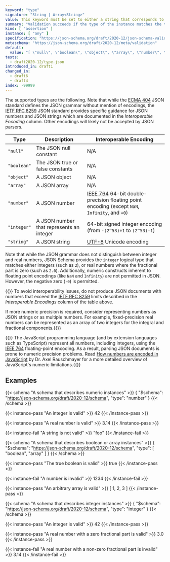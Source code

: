 ```yaml
---
keyword: "type"
signature: "String | Array<String>"
value: This keyword must be set to either a string that corresponds to one of the supported types, or a *non-empty* array of unique strings that correspond to one of the supported types
summary: "Validation succeeds if the type of the instance matches the type represented by the given type, or matches at least one of the given types."
kind: [ "assertion" ]
instance: [ "any" ]
specification: "https://json-schema.org/draft/2020-12/json-schema-validation.html#section-6.1.1"
metaschema: "https://json-schema.org/draft/2020-12/meta/validation"
default:
  value: "[ \"null\", \"boolean\", \"object\", \"array\", \"number\", \"string\" ]"
tests:
  - draft2020-12/type.json
introduced_in: draft1
changed_in:
  - draft6
  - draft4
index: -99999
---
```


The supported types are the following. Note that while the [ECMA
404](https://ecma-international.org/publications-and-standards/standards/ecma-404/)
JSON standard defines the JSON grammar without mention of encodings, the [IETF
RFC 8259](https://www.rfc-editor.org/rfc/rfc8259) JSON standard provides
specific guidance for JSON numbers and JSON strings which are documented in the
*Interoperable Encoding* column. Other encodings will likely not be accepted by
JSON parsers.

| Type        | Description                              | Interoperable Encoding                                                                                   |
|-------------|------------------------------------------|----------------------------------------------------------------------------------------------------------|
| `"null"`    | The JSON null constant                   | N/A                                                                                                      |
| `"boolean"` | The JSON true or false constants         | N/A                                                                                                      |
| `"object"`  | A JSON object                            | N/A                                                                                                      |
| `"array"`   | A JSON array                             | N/A                                                                                                      |
| `"number"`  | A JSON number                            | [IEEE 764](https://ieeexplore.ieee.org/document/8766229) 64-bit double-precision floating point encoding (except `NaN`, `Infinity`, and `+0`) |
| `"integer"` | A JSON number that represents an integer | 64-bit signed integer encoding (from `-(2^53)+1` to `(2^53)-1`)                                          |
| `"string"`  | A JSON string                            | [UTF-8](https://en.wikipedia.org/wiki/UTF-8) Unicode encoding                                            |

Note that while the JSON grammar does not distinguish between integer and real
numbers, JSON Schema provides the `integer` logical type that matches either
integers (such as `2`), or real numbers where the fractional part is zero (such
as `2.0`). Additionally, numeric constructs inherent to floating point
encodings (like `NaN` and `Infinity`) are not permitted in JSON. However, the
negative zero (`-0`) is permitted.

{{<best-practice>}} To avoid interoperability issues, do not produce JSON
documents with numbers that exceed the [IETF RFC
8259](https://www.rfc-editor.org/rfc/rfc8259) limits described in the
*Interoperable Encodings* column of the table above.

If more numeric precision is required, consider representing numbers as JSON
strings or as multiple numbers. For example, fixed-precision real numbers can
be represented as an array of two integers for the integral and fractional
components.{{</best-practice>}}

{{<common-pitfall>}} The JavaScript programming language (and by extension
languages such as TypeScript) represent all numbers, including integers, using
the [IEEE 764](https://ieeexplore.ieee.org/document/8766229) floating-point
encoding. As a result, parsing JSON documents is prone to numeric precision
problems. Read [How numbers are encoded in
JavaScript](https://2ality.com/2012/04/number-encoding.html) by Dr. Axel
Rauschmayer for a more detailed overview of JavaScript's numeric
limitations.{{</common-pitfall>}}

## Examples

{{< schema "A schema that describes numeric instances" >}}
{
  "$schema": "https://json-schema.org/draft/2020-12/schema",
  "type": "number"
}
{{< /schema >}}

{{< instance-pass "An integer is valid" >}}
42
{{< /instance-pass >}}

{{< instance-pass "A real number is valid" >}}
3.14
{{< /instance-pass >}}

{{< instance-fail "A string is not valid" >}}
"foo"
{{< /instance-fail >}}

{{< schema "A schema that describes boolean or array instances" >}}
{
  "$schema": "https://json-schema.org/draft/2020-12/schema",
  "type": [ "boolean", "array" ]
}
{{< /schema >}}

{{< instance-pass "The true boolean is valid" >}}
true
{{< /instance-pass >}}

{{< instance-fail "A number is invalid" >}}
1234
{{< /instance-fail >}}

{{< instance-pass "An arbitrary array is valid" >}}
[ 1, 2, 3 ]
{{< /instance-pass >}}

{{< schema "A schema that describes integer instances" >}}
{
  "$schema": "https://json-schema.org/draft/2020-12/schema",
  "type": "integer"
}
{{< /schema >}}

{{< instance-pass "An integer is valid" >}}
42
{{< /instance-pass >}}

{{< instance-pass "A real number with a zero fractional part is valid" >}}
3.0
{{< /instance-pass >}}

{{< instance-fail "A real number with a non-zero fractional part is invalid" >}}
3.14
{{< /instance-fail >}}
